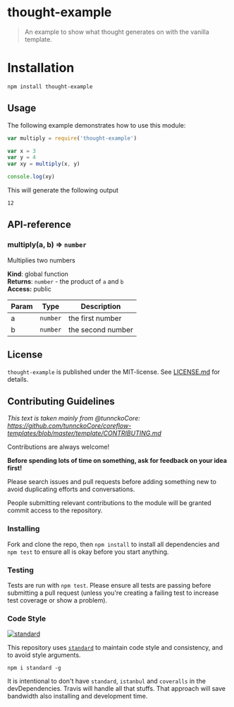 # thought-example

> An example to show what thought generates on with the vanilla template.


# Installation

```
npm install thought-example
```

 
## Usage

The following example demonstrates how to use this module:

```js
var multiply = require('thought-example')

var x = 3
var y = 4
var xy = multiply(x, y)

console.log(xy)
```

This will generate the following output

```
12
```

##  API-reference

<a name="multiply"></a>
### multiply(a, b) ⇒ <code>number</code>
Multiplies two numbers

**Kind**: global function  
**Returns**: <code>number</code> - the product of `a` and `b`  
**Access:** public  

| Param | Type | Description |
| --- | --- | --- |
| a | <code>number</code> | the first number |
| b | <code>number</code> | the second number |




## License

`thought-example` is published under the MIT-license. 
See [LICENSE.md](LICENSE.md) for details.

 
## Contributing Guidelines

*This text is taken mainly from @tunnckoCore: https://github.com/tunnckoCore/coreflow-templates/blob/master/template/CONTRIBUTING.md*

Contributions are always welcome!

**Before spending lots of time on something, ask for feedback on your idea first!**

Please search issues and pull requests before adding something new to avoid duplicating
efforts and conversations.

People submitting relevant contributions to the module will be granted commit access to the repository.

### Installing

Fork and clone the repo, then `npm install` to install all dependencies and `npm test` to
ensure all is okay before you start anything.


### Testing

Tests are run with `npm test`. Please ensure all tests are passing before submitting
a pull request (unless you're creating a failing test to increase test coverage or show a problem).

### Code Style

[![standard][standard-image]][standard-url]

This repository uses [`standard`][standard-url] to maintain code style and consistency,
and to avoid style arguments.
```
npm i standard -g
```

It is intentional to don't have `standard`, `istanbul` and `coveralls` in the devDependencies. Travis will handle all that stuffs. That approach will save bandwidth also installing and development time.

[standard-image]: https://cdn.rawgit.com/feross/standard/master/badge.svg
[standard-url]: https://github.com/feross/standard
